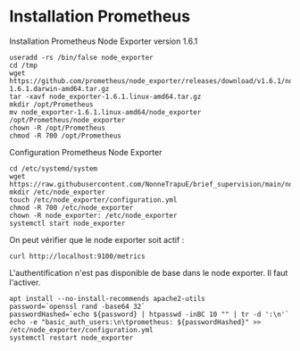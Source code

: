 # Installation Prometheus

Installation Prometheus Node Exporter version 1.6.1

```
useradd -rs /bin/false node_exporter
cd /tmp
wget https://github.com/prometheus/node_exporter/releases/download/v1.6.1/node_exporter-1.6.1.darwin-amd64.tar.gz
tar -xavf node_exporter-1.6.1.linux-amd64.tar.gz
mkdir /opt/Prometheus
mv node_exporter-1.6.1.linux-amd64/node_exporter /opt/Prometheus/node_exporter
chown -R /opt/Prometheus
chmod -R 700 /opt/Prometheus
```

Configuration Prometheus Node Exporter

```
cd /etc/systemd/system
wget https://raw.githubusercontent.com/NonneTrapuE/brief_supervision/main/node_exporter.service
mkdir /etc/node_exporter
touch /etc/node_exporter/configuration.yml
chmod -R 700 /etc/node_exporter
chown -R node_exporter: /etc/node_exporter
systemctl start node_exporter
```

On peut vérifier que le node exporter soit actif :

```
curl http://localhost:9100/metrics
```

L'authentification n'est pas disponible de base dans le node exporter. Il faut l'activer.

```
apt install --no-install-recommends apache2-utils
password=`openssl rand -base64 32`
passwordHashed=`echo ${password} | htpasswd -inBC 10 "" | tr -d ':\n'`
echo -e "basic_auth_users:\n\tprometheus: ${passwordHashed}" >> /etc/node_exporter/configuration.yml
systemctl restart node_exporter
```
